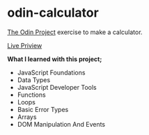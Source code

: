 # odin-calculator

[The Odin Project](https://www.theodinproject.com/lessons/foundations-calculator) exercise to make a calculator.

[Live Priview](https://oguzhan-ulutas.github.io/odin-calculator/)

**What I learned with this project;**

- JavaScript Foundations
- Data Types
- JavaScript Developer Tools
- Functions
- Loops
- Basic Error Types
- Arrays
- DOM Manipulation And Events
